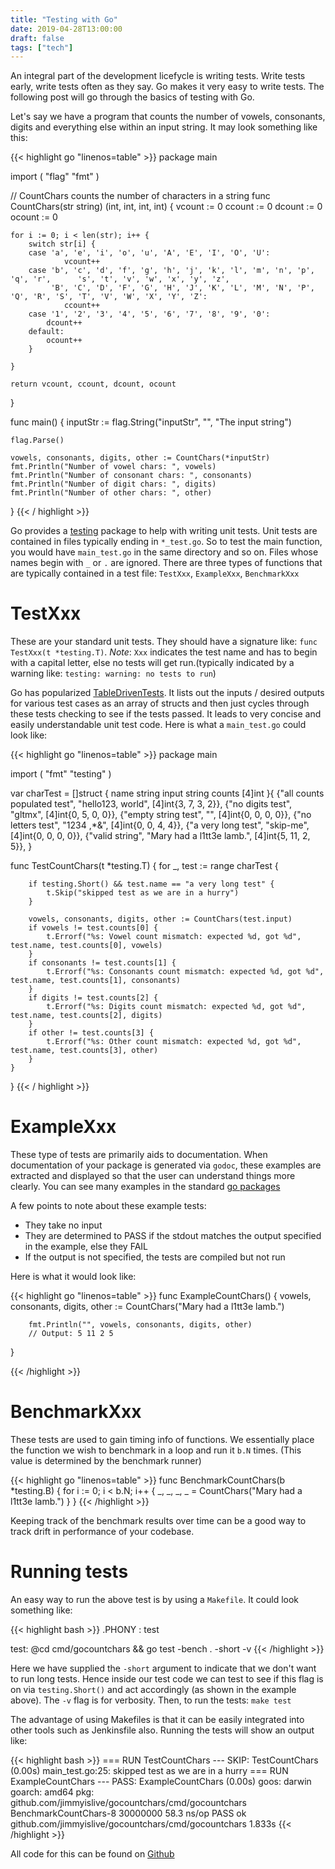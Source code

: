```yaml
---
title: "Testing with Go"
date: 2019-04-28T13:00:00
draft: false
tags: ["tech"]
---
```

An integral part of the development licefycle is writing tests. Write tests early, write tests often as they say. Go makes it very easy to write tests. The following post will go through the basics of testing with Go.

Let's say we have a program that counts the number of vowels, consonants, digits and everything else within an input string. It may look something like this:

{{< highlight go "linenos=table" >}}
package main

import (
        "flag"
        "fmt"
)

// CountChars counts the number of characters in a string
func CountChars(str string) (int, int, int, int) {
    vcount := 0
    ccount := 0
    dcount := 0
    ocount := 0

    for i := 0; i < len(str); i++ {
        switch str[i] {
        case 'a', 'e', 'i', 'o', 'u', 'A', 'E', 'I', 'O', 'U':
                vcount++
        case 'b', 'c', 'd', 'f', 'g', 'h', 'j', 'k', 'l', 'm', 'n', 'p', 'q', 'r',      's', 't', 'v', 'w', 'x', 'y', 'z',
             'B', 'C', 'D', 'F', 'G', 'H', 'J', 'K', 'L', 'M', 'N', 'P', 'Q', 'R', 'S', 'T', 'V', 'W', 'X', 'Y', 'Z':
                ccount++
        case '1', '2', '3', '4', '5', '6', '7', '8', '9', '0':
            dcount++
        default:
            ocount++
        }

    }

    return vcount, ccount, dcount, ocount
}

func main() {
    inputStr := flag.String("inputStr", "", "The input string")

    flag.Parse()

    vowels, consonants, digits, other := CountChars(*inputStr)
    fmt.Println("Number of vowel chars: ", vowels)
    fmt.Println("Number of consonant chars: ", consonants)
    fmt.Println("Number of digit chars: ", digits)
    fmt.Println("Number of other chars: ", other)
}
{{< / highlight >}}

Go provides a [testing](https://golang.org/pkg/testing/) package to help with writing unit tests. Unit tests are contained in files typically ending in `*_test.go`. So to test the main function, you would have `main_test.go` in the same directory and so on. Files whose names begin with `_` or `.` are ignored. There are three types of functions that are typically contained in a test file: `TestXxx`, `ExampleXxx`, `BenchmarkXxx`

# TestXxx

These are your standard unit tests. They should have a signature like: `func TestXxx(t *testing.T)`. *Note*: `Xxx` indicates the test name and has to begin with a capital letter, else no tests will get run.(typically indicated by a warning like: `testing: warning: no tests to run`)

Go has popularized [TableDrivenTests](https://github.com/golang/go/wiki/TableDrivenTests). It lists out the inputs / desired outputs for various test cases as an array of structs and then just cycles through these tests checking to see if the tests passed. It leads to very concise and easily understandable unit test code. Here is what a `main_test.go` could look like:

{{< highlight go "linenos=table" >}}
package main

import (
    "fmt"
    "testing"
)

var charTest = []struct {
    name   string
    input  string
    counts [4]int
}{
    {"all counts populated test", "hello123, world", [4]int{3, 7, 3, 2}},
    {"no digits test", "gltmx", [4]int{0, 5, 0, 0}},
    {"empty string test", "", [4]int{0, 0, 0, 0}},
    {"no letters test", "1234 ,*&", [4]int{0, 0, 4, 4}},
    {"a very long test", "skip-me", [4]int{0, 0, 0, 0}},
    {"valid string", "Mary had a l1tt3e lamb.", [4]int{5, 11, 2, 5}},
}

func TestCountChars(t *testing.T) {
    for _, test := range charTest {

        if testing.Short() && test.name == "a very long test" {
            t.Skip("skipped test as we are in a hurry")
        }

        vowels, consonants, digits, other := CountChars(test.input)
        if vowels != test.counts[0] {
            t.Errorf("%s: Vowel count mismatch: expected %d, got %d", test.name, test.counts[0], vowels)
        }
        if consonants != test.counts[1] {
            t.Errorf("%s: Consonants count mismatch: expected %d, got %d", test.name, test.counts[1], consonants)
        }
        if digits != test.counts[2] {
            t.Errorf("%s: Digits count mismatch: expected %d, got %d", test.name, test.counts[2], digits)
        }
        if other != test.counts[3] {
            t.Errorf("%s: Other count mismatch: expected %d, got %d", test.name, test.counts[3], other)
        }
    }
}
{{< / highlight >}}

# ExampleXxx

These type of tests are primarily aids to documentation. When documentation of your package is generated via `godoc`, these examples are extracted and displayed so that the user can understand things more clearly. You can see many examples in the standard [go packages](https://golang.org/pkg/math/#example_Acos)

A few points to note about these example tests:

* They take no input
* They are determined to PASS if the stdout matches the output specified in the example, else they FAIL
* If the output is not specified, the tests are compiled but not run

Here is what it would look like:

{{< highlight go "linenos=table" >}}
func ExampleCountChars() {
        vowels, consonants, digits, other := CountChars("Mary had a l1tt3e lamb.")

        fmt.Println("", vowels, consonants, digits, other)
        // Output: 5 11 2 5
}

{{< /highlight >}}

# BenchmarkXxx

These tests are used to gain timing info of functions. We essentially place the function we wish to benchmark in a loop and run it `b.N` times. (This value is determined by the benchmark runner)

{{< highlight go "linenos=table" >}}
func BenchmarkCountChars(b *testing.B) {
    for i := 0; i < b.N; i++ {
        _, _, _, _ = CountChars("Mary had a l1tt3e lamb.")
    }
}
{{< /highlight >}}

Keeping track of the benchmark results over time can be a good way to track drift in performance of your codebase.

# Running tests

An easy way to run the above test is by using a `Makefile`. It could look something like:

{{< highlight bash >}}
.PHONY : test

test:
    @cd cmd/gocountchars && go test -bench . -short -v
{{< /highlight >}}

Here we have supplied the `-short` argument to indicate that we don't want to run long tests. Hence inside our test code we can test to see if this flag is on via `testing.Short()` and act accordingly (as shown in the example above). The `-v` flag is for verbosity. Then, to run the tests: `make test`

The advantage of using Makefiles is that it can be easily integrated into other tools such as Jenkinsfile also. Running the tests will show an output like:

{{< highlight bash >}}
=== RUN   TestCountChars
--- SKIP: TestCountChars (0.00s)
    main_test.go:25: skipped test as we are in a hurry
=== RUN   ExampleCountChars
--- PASS: ExampleCountChars (0.00s)
goos: darwin
goarch: amd64
pkg: github.com/jimmyislive/gocountchars/cmd/gocountchars
BenchmarkCountChars-8   	30000000	        58.3 ns/op
PASS
ok  	github.com/jimmyislive/gocountchars/cmd/gocountchars	1.833s
{{< /highlight >}}

All code for this can be found on [Github](https://github.com/jimmyislive/gocountchars)

